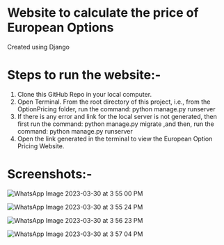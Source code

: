 # Website to calculate the price of European Options
Created using Django

# Steps to run the website:-
1. Clone this GitHub Repo in your local computer.
2. Open Terminal. From the root directory of this project, i.e., from the OptionPricing folder, run the command: python manage.py runserver
3. If there is any error and link for the local server is not generated, then first run the command: python manage.py migrate ,and then, run the command: python          manage.py runserver
4. Open the link generated in the terminal to view the European Option Pricing Website.

# Screenshots:-
![WhatsApp Image 2023-03-30 at 3 55 00 PM](https://user-images.githubusercontent.com/116264587/228808483-cb8679af-17cf-4bf9-9ad4-acae0a24cf2c.jpeg)

![WhatsApp Image 2023-03-30 at 3 55 24 PM](https://user-images.githubusercontent.com/116264587/228808584-2b22d8dd-cfbb-45ae-a3b2-46a510781a8c.jpeg)

![WhatsApp Image 2023-03-30 at 3 56 23 PM](https://user-images.githubusercontent.com/116264587/228808628-e0471b15-be19-44c7-885f-23c114759d2d.jpeg)

![WhatsApp Image 2023-03-30 at 3 57 04 PM](https://user-images.githubusercontent.com/116264587/228808663-667c1c61-2653-4e9d-844a-81ec2714a931.jpeg)

